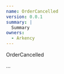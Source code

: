 ```yaml
---
name: OrderCancelled
version: 0.0.1
summary: |
  Summary
owners:
  - Arkency
---
```


OrderCancelled

...
